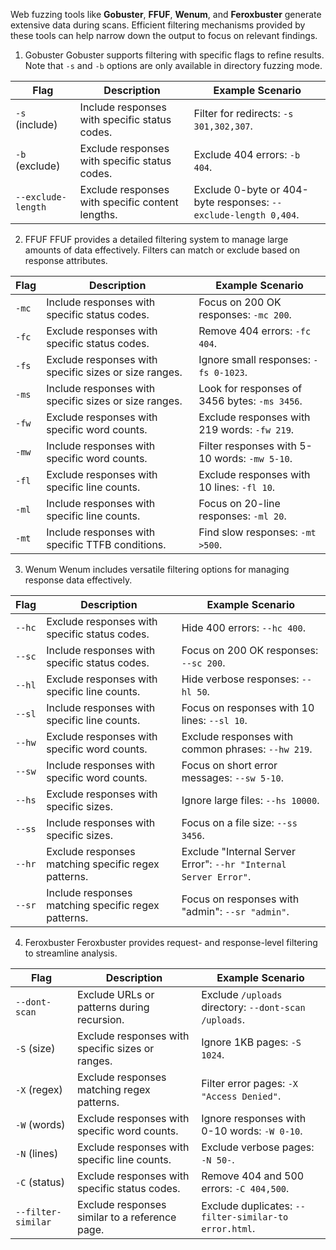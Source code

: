 Web fuzzing tools like **Gobuster**, **FFUF**, **Wenum**, and **Feroxbuster** generate extensive data during scans. Efficient filtering mechanisms provided by these tools can help narrow down the output to focus on relevant findings.

1. Gobuster
Gobuster supports filtering with specific flags to refine results. Note that `-s` and `-b` options are only available in directory fuzzing mode.

|Flag|Description|Example Scenario|
|---|---|---|
|`-s` (include)|Include responses with specific status codes.|Filter for redirects: `-s 301,302,307`.|
|`-b` (exclude)|Exclude responses with specific status codes.|Exclude 404 errors: `-b 404`.|
|`--exclude-length`|Exclude responses with specific content lengths.|Exclude 0-byte or 404-byte responses: `--exclude-length 0,404`.|

2. FFUF
FFUF provides a detailed filtering system to manage large amounts of data effectively. Filters can match or exclude based on response attributes.

|Flag|Description|Example Scenario|
|---|---|---|
|`-mc`|Include responses with specific status codes.|Focus on 200 OK responses: `-mc 200`.|
|`-fc`|Exclude responses with specific status codes.|Remove 404 errors: `-fc 404`.|
|`-fs`|Exclude responses with specific sizes or size ranges.|Ignore small responses: `-fs 0-1023`.|
|`-ms`|Include responses with specific sizes or size ranges.|Look for responses of 3456 bytes: `-ms 3456`.|
|`-fw`|Exclude responses with specific word counts.|Exclude responses with 219 words: `-fw 219`.|
|`-mw`|Include responses with specific word counts.|Filter responses with 5-10 words: `-mw 5-10`.|
|`-fl`|Exclude responses with specific line counts.|Exclude responses with 10 lines: `-fl 10`.|
|`-ml`|Include responses with specific line counts.|Focus on 20-line responses: `-ml 20`.|
|`-mt`|Include responses with specific TTFB conditions.|Find slow responses: `-mt >500`.|
3.  Wenum
Wenum includes versatile filtering options for managing response data effectively.

|Flag|Description|Example Scenario|
|---|---|---|
|`--hc`|Exclude responses with specific status codes.|Hide 400 errors: `--hc 400`.|
|`--sc`|Include responses with specific status codes.|Focus on 200 OK responses: `--sc 200`.|
|`--hl`|Exclude responses with specific line counts.|Hide verbose responses: `--hl 50`.|
|`--sl`|Include responses with specific line counts.|Focus on responses with 10 lines: `--sl 10`.|
|`--hw`|Exclude responses with specific word counts.|Exclude responses with common phrases: `--hw 219`.|
|`--sw`|Include responses with specific word counts.|Focus on short error messages: `--sw 5-10`.|
|`--hs`|Exclude responses with specific sizes.|Ignore large files: `--hs 10000`.|
|`--ss`|Include responses with specific sizes.|Focus on a file size: `--ss 3456`.|
|`--hr`|Exclude responses matching specific regex patterns.|Exclude "Internal Server Error": `--hr "Internal Server Error"`.|
|`--sr`|Include responses matching specific regex patterns.|Focus on responses with "admin": `--sr "admin"`.|
4. Feroxbuster
Feroxbuster provides request- and response-level filtering to streamline analysis.

|Flag|Description|Example Scenario|
|---|---|---|
|`--dont-scan`|Exclude URLs or patterns during recursion.|Exclude `/uploads` directory: `--dont-scan /uploads`.|
|`-S` (size)|Exclude responses with specific sizes or ranges.|Ignore 1KB pages: `-S 1024`.|
|`-X` (regex)|Exclude responses matching regex patterns.|Filter error pages: `-X "Access Denied"`.|
|`-W` (words)|Exclude responses with specific word counts.|Ignore responses with 0-10 words: `-W 0-10`.|
|`-N` (lines)|Exclude responses with specific line counts.|Exclude verbose pages: `-N 50-`.|
|`-C` (status)|Exclude responses with specific status codes.|Remove 404 and 500 errors: `-C 404,500`.|
|`--filter-similar`|Exclude responses similar to a reference page.|Exclude duplicates: `--filter-similar-to error.html`.|
